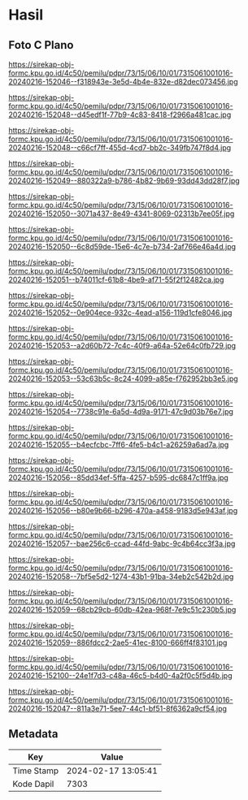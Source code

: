 # Hasil

## Foto C Plano

https://sirekap-obj-formc.kpu.go.id/4c50/pemilu/pdpr/73/15/06/10/01/7315061001016-20240216-152046--f318943e-3e5d-4b4e-832e-d82dec073456.jpg

https://sirekap-obj-formc.kpu.go.id/4c50/pemilu/pdpr/73/15/06/10/01/7315061001016-20240216-152048--d45edf1f-77b9-4c83-8418-f2966a481cac.jpg

https://sirekap-obj-formc.kpu.go.id/4c50/pemilu/pdpr/73/15/06/10/01/7315061001016-20240216-152048--c66cf7ff-455d-4cd7-bb2c-349fb747f8d4.jpg

https://sirekap-obj-formc.kpu.go.id/4c50/pemilu/pdpr/73/15/06/10/01/7315061001016-20240216-152049--880322a9-b786-4b82-9b69-93dd43dd28f7.jpg

https://sirekap-obj-formc.kpu.go.id/4c50/pemilu/pdpr/73/15/06/10/01/7315061001016-20240216-152050--3071a437-8e49-4341-8069-02313b7ee05f.jpg

https://sirekap-obj-formc.kpu.go.id/4c50/pemilu/pdpr/73/15/06/10/01/7315061001016-20240216-152050--6c8d59de-15e6-4c7e-b734-2af766e46a4d.jpg

https://sirekap-obj-formc.kpu.go.id/4c50/pemilu/pdpr/73/15/06/10/01/7315061001016-20240216-152051--b74011cf-61b8-4be9-af71-55f2f12482ca.jpg

https://sirekap-obj-formc.kpu.go.id/4c50/pemilu/pdpr/73/15/06/10/01/7315061001016-20240216-152052--0e904ece-932c-4ead-a156-119d1cfe8046.jpg

https://sirekap-obj-formc.kpu.go.id/4c50/pemilu/pdpr/73/15/06/10/01/7315061001016-20240216-152053--a2d60b72-7c4c-40f9-a64a-52e64c0fb729.jpg

https://sirekap-obj-formc.kpu.go.id/4c50/pemilu/pdpr/73/15/06/10/01/7315061001016-20240216-152053--53c63b5c-8c24-4099-a85e-f762952bb3e5.jpg

https://sirekap-obj-formc.kpu.go.id/4c50/pemilu/pdpr/73/15/06/10/01/7315061001016-20240216-152054--7738c91e-6a5d-4d9a-9171-47c9d03b76e7.jpg

https://sirekap-obj-formc.kpu.go.id/4c50/pemilu/pdpr/73/15/06/10/01/7315061001016-20240216-152055--b4ecfcbc-7ff6-4fe5-b4c1-a26259a6ad7a.jpg

https://sirekap-obj-formc.kpu.go.id/4c50/pemilu/pdpr/73/15/06/10/01/7315061001016-20240216-152056--85dd34ef-5ffa-4257-b595-dc6847c1ff9a.jpg

https://sirekap-obj-formc.kpu.go.id/4c50/pemilu/pdpr/73/15/06/10/01/7315061001016-20240216-152056--b80e9b66-b296-470a-a458-9183d5e943af.jpg

https://sirekap-obj-formc.kpu.go.id/4c50/pemilu/pdpr/73/15/06/10/01/7315061001016-20240216-152057--bae256c6-ccad-44fd-9abc-9c4b64cc3f3a.jpg

https://sirekap-obj-formc.kpu.go.id/4c50/pemilu/pdpr/73/15/06/10/01/7315061001016-20240216-152058--7bf5e5d2-1274-43b1-91ba-34eb2c542b2d.jpg

https://sirekap-obj-formc.kpu.go.id/4c50/pemilu/pdpr/73/15/06/10/01/7315061001016-20240216-152059--68cb29cb-60db-42ea-968f-7e9c51c230b5.jpg

https://sirekap-obj-formc.kpu.go.id/4c50/pemilu/pdpr/73/15/06/10/01/7315061001016-20240216-152059--886fdcc2-2ae5-41ec-8100-666ff4f83101.jpg

https://sirekap-obj-formc.kpu.go.id/4c50/pemilu/pdpr/73/15/06/10/01/7315061001016-20240216-152100--24e1f7d3-c48a-46c5-b4d0-4a2f0c5f5d4b.jpg

https://sirekap-obj-formc.kpu.go.id/4c50/pemilu/pdpr/73/15/06/10/01/7315061001016-20240216-152047--811a3e71-5ee7-44c1-bf51-8f6362a9cf54.jpg


## Metadata

| Key        | Value               |
| ---------- | ------------------- |
| Time Stamp | 2024-02-17 13:05:41 |
| Kode Dapil | 7303                |



